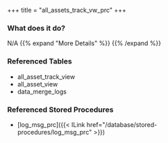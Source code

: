 +++
title = "all_assets_track_vw_prc"
+++

### What does it do?
N/A
{{% expand "More Details" %}}
{{% /expand %}}

### Referenced Tables
- all_asset_track_view
- all_asset_view
- data_merge_logs

### Referenced Stored Procedures
- [log_msg_prc]({{< ILink href="/database/stored-procedures/log_msg_prc" >}})

